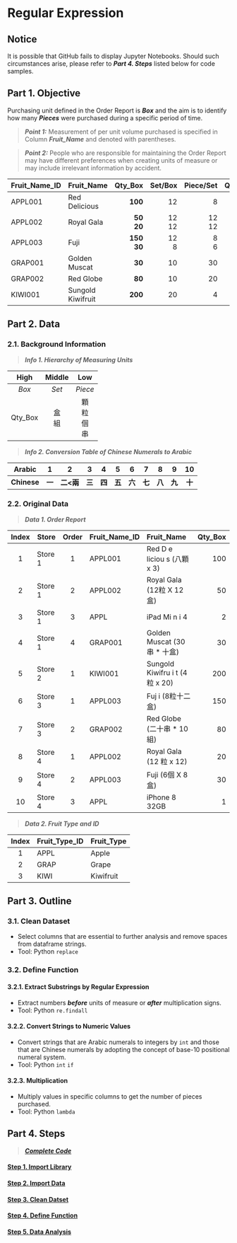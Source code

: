 # Regular Expression
## Notice
It is possible that GitHub fails to display Jupyter Notebooks. Should such circumstances arise, please refer to ***Part 4. Steps*** listed below for code samples.

## Part 1. Objective
Purchasing unit defined in the Order Report is ***Box*** and the aim is to identify how many ***Pieces*** were purchased during a specific period of time.
> **_Point 1:_** Measurement of per unit volume purchased is specified in Column ***Fruit_Name*** and denoted with parentheses.

> **_Point 2:_** People who are responsible for maintaining the Order Report may have different preferences when creating units of measure or may include irrelevant information by accident.   

| Fruit_Name_ID | Fruit_Name        | Qty_Box       | Set/Box  | Piece/Set | Qty_Piece   |
| :---          | :---              | ---:          | ---:     | ---:      | ---:        |
| APPL001	      | Red Delicious     |	**100**       | 12       | 8         | **9,600**   |
| APPL002	      | Royal Gala	      | **50<br>20**  | 12<br>12 | 12<br>12  | **10,080**  |
| APPL003	      | Fuji	            | **150<br>30** | 12<br>8  | 8<br>6    | **15,840**  |
| GRAP001	      | Golden Muscat	    | **30**        | 10       | 30        | **9,000**   |
| GRAP002	      | Red Globe         |	**80**        | 10       | 20        | **16,000**  |
| KIWI001	      | Sungold Kiwifruit |	**200**       | 20       | 4         | **16,000**  |

## Part 2. Data
### 2.1. Background Information
> ***Info 1. Hierarchy of Measuring Units***

| High    | Middle   | Low                 |
| :---:   | :---:    | :---:               |
| *Box*   | *Set*    | *Piece*             |
| Qty_Box | 盒<br>組 | 顆<br>粒<br>個<br>串 |

> ***Info 2. Conversion Table of Chinese Numerals to Arabic***

| Arabic  | 1 | 2 | 3 | 4 | 5 | 6 | 7 | 8 | 9 | 10 |
| :---: | :---: | :---: | :---: | :---: | :---: | :---: | :---: | :---: | :---: | :---: |
| **Chinese** | **一** | **二<兩** | **三** | **四** | **五** | **六** | **七** | **八** | **九** | **十** |

### 2.2. Original Data
> ***Data 1. Order Report***

| Index  | Store   | Order | Fruit_Name_ID | Fruit_Name                      | Qty_Box |  
| :---:  | ---     | :---: | :---          | :---                            | ---:    | 
|      1 | Store 1 |     1 | APPL001       | Red D e liciou s (八顆 x 3)      |  100    | 
|      2 | Store 1 |     2 | APPL002       | Royal Gala (12粒 X 12盒)         |   50    |
|      3 | Store 1 |     3 | APPL          | iPad Mi n i 4                   |   2     | 
|      4 | Store 1 |     4 | GRAP001       | Golden Muscat (30串 * 十盒)      |   30    | 
|      5 | Store 2 |     1 | KIWI001       | Sungold Kiwifru i t (4粒 x 20)   |  200    |  
|      6 | Store 3 |     1 | APPL003       | Fuj i (8粒十二盒)                |  150    | 
|      7 | Store 3 |     2 | GRAP002       | Red Globe (二十串 * 10 組)       |   80    | 
|      8 | Store 4 |     1 | APPL002       | Royal Gala (12  粒 x 12)         |   20    |  
|      9 | Store 4 |     2 | APPL003       | Fuji (6個 X 8 盒)                |   30    |
|     10 | Store 4 |     3 | APPL          | iPhone 8 32GB                    |   1     | 

> ***Data 2. Fruit Type and ID***

| Index  | Fruit_Type_ID  | Fruit_Type | 
| :---:  | :---           | :---       | 
|      1 | APPL           | Apple      |
|      2 | GRAP           | Grape      |
|      3 | KIWI           | Kiwifruit  |

## Part 3. Outline
### 3.1. Clean Dataset
- Select columns that are essential to further analysis and remove spaces from dataframe strings.
- Tool: Python ```replace```
### 3.2. Define Function
#### 3.2.1. Extract Substrings by Regular Expression 
- Extract numbers ***before*** units of measure or ***after*** multiplication signs.
- Tool: Python ```re.findall```
#### 3.2.2. Convert Strings to Numeric Values
- Convert strings that are Arabic numerals to integers by ```int``` and those that are Chinese numerals by adopting the concept of base-10 positional numeral system.
- Tool: Python ```int``` ```if```
#### 3.2.3. Multiplication
- Multiply values in specific columns to get the number of pieces purchased.
- Tool: Python ```lambda```

## Part 4. Steps
> [***Complete Code***](https://nbviewer.jupyter.org/github/lclh813/Regular_Expression/blob/master/6_CompleteCode.ipynb)
#### [Step 1. Import Library](https://nbviewer.jupyter.org/github/lclh813/Regular_Expression/blob/master/1_ImportLibrary.ipynb)
#### [Step 2. Import Data](https://nbviewer.jupyter.org/github/lclh813/Regular_Expression/blob/master/2_ImportData.ipynb)
#### [Step 3. Clean Datset](https://nbviewer.jupyter.org/github/lclh813/Regular_Expression/blob/master/3_CleanDataset.ipynb)
#### [Step 4. Define Function](https://nbviewer.jupyter.org/github/lclh813/Regular_Expression/blob/master/4_DefineFunction.ipynb)
#### [Step 5. Data Analysis](https://nbviewer.jupyter.org/github/lclh813/Regular_Expression/blob/master/5_DataAnalysis.ipynb)

